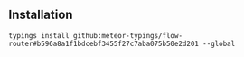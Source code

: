 ## Installation

`typings install github:meteor-typings/flow-router#b596a8a1f1bdcebf3455f27c7aba075b50e2d201 --global`
